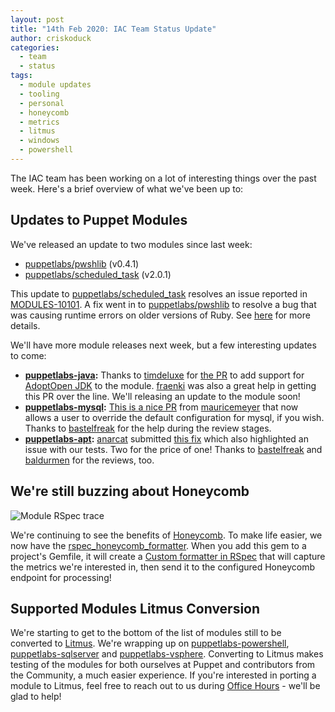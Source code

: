 ```yaml
---
layout: post
title: "14th Feb 2020: IAC Team Status Update"
author: criskoduck
categories:
  - team
  - status
tags:
  - module updates
  - tooling
  - personal
  - honeycomb
  - metrics
  - litmus
  - windows
  - powershell
---
```


The IAC team has been working on a lot of interesting things over the past week. Here's a brief overview of what we've been up to:

## Updates to Puppet Modules
We've released an update to two modules since last week: 

- [puppetlabs/pwshlib](https://forge.puppet.com/puppetlabs/pwshlib) (v0.4.1)
- [puppetlabs/scheduled_task](https://forge.puppet.com/puppetlabs/scheduled_task) (v2.0.1)

This update to [puppetlabs/scheduled_task](https://forge.puppet.com/puppetlabs/scheduled_task) resolves an issue reported in [MODULES-10101](https://tickets.puppetlabs.com/browse/MODULES-10101).
A fix went in to [puppetlabs/pwshlib](https://forge.puppet.com/puppetlabs/pwshlib) to resolve a bug that was causing runtime errors on older versions of Ruby. See [here](https://github.com/puppetlabs/ruby-pwsh/pull/30) for more details. 

We'll have more module releases next week, but a few interesting updates to come:

- **[puppetlabs-java](https://forge.puppet.com/puppetlabs/java):** Thanks to [timdeluxe](https://github.com/timdeluxe) for [the PR](https://github.com/puppetlabs/puppetlabs-java/pull/370) to add support for [AdoptOpen JDK](https://adoptopenjdk.net/) to the module. [fraenki](https://github.com/fraenki) was also a great help in getting this PR over the line. We'll releasing an update to the module soon!
- **[puppetlabs-mysql](https://forge.puppet.com/puppetlabs/mysql):** [This is a nice PR](https://github.com/puppetlabs/puppetlabs-mysql/pull/1192) from [mauricemeyer](https://github.com/mauricemeyer) that now allows a user to override the default configuration for mysql, if you wish. Thanks to [bastelfreak](https://github.com/bastelfreak) for the help during the review stages.
- **[puppetlabs-apt](https://forge.puppet.com/puppetlabs/apt):** [anarcat](https://github.com/anarcat) submitted [this fix](https://github.com/puppetlabs/puppetlabs-apt/pull/904) which also highlighted an issue with our tests. Two for the price of one! Thanks to [bastelfreak](https://github.com/bastelfreak) and [baldurmen](https://github.com/baldurmen) for the reviews, too.

## We're still buzzing about Honeycomb
![Module RSpec trace](/iac/assets/2020-02-14-status-update/honeycomb_rspec_formatter.png)

We're continuing to see the benefits of [Honeycomb](https://www.honeycomb.io/). To make life easier, we now have the [rspec_honeycomb_formatter](https://github.com/puppetlabs/rspec_honeycomb_formatter).
When you add this gem to a project's Gemfile, it will create a [Custom formatter in RSpec](https://relishapp.com/rspec/rspec-core/docs/formatters/custom-formatters) that will capture the metrics we're interested in, then send it to the configured Honeycomb endpoint for processing!

## Supported Modules Litmus Conversion
We're starting to get to the bottom of the list of modules still to be converted to [Litmus](https://github.com/puppetlabs/puppet_litmus). We're wrapping up on [puppetlabs-powershell](https://github.com/puppetlabs/puppetlabs-powershell/), [puppetlabs-sqlserver](https://github.com/puppetlabs/puppetlabs-sqlserver/) and [puppetlabs-vsphere](https://github.com/puppetlabs/puppetlabs-vsphere/).
Converting to Litmus makes testing of the modules for both ourselves at Puppet and contributors from the Community, a much easier experience.
If you're interested in porting a module to Litmus, feel free to reach out to us during [Office Hours](https://puppet.com/community/office-hours/) - we'll be glad to help!